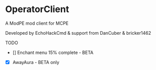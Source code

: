 # OperatorClient
A ModPE mod client for MCPE

Developed by EchoHackCmd & support from DanCuber & bricker1462

TODO
- [] Enchant menu 15% complete - BETA
- [x] AwayAura - BETA only
